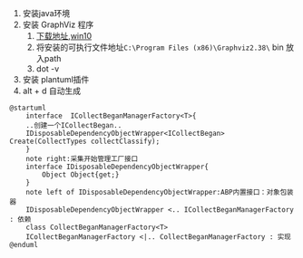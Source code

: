  
1. 安装java环境
2. 安装 GraphViz 程序
   1. [下载地址](https://graphviz.gitlab.io/_pages/Download/Download_windows.html),[win10](https://www2.graphviz.org/Packages/stable/windows/10/cmake/Release/x64/graphviz-install-2.44.1-win64.exe)
   2. 将安装的可执行文件地址`C:\Program Files (x86)\Graphviz2.38\` bin 放入path
   3. dot -v
3. 安装 plantuml插件
4. alt + d 自动生成



```plantuml
@startuml
    interface  ICollectBeganManagerFactory<T>{
    ..创建一个ICollectBegan..
    IDisposableDependencyObjectWrapper<ICollectBegan> Create(CollectTypes collectClassify);
    }
    note right:采集开始管理工厂接口
    interface IDisposableDependencyObjectWrapper{
        Object Object{get;}
    }
    note left of IDisposableDependencyObjectWrapper:ABP内置接口：对象包装器
    IDisposableDependencyObjectWrapper <.. ICollectBeganManagerFactory : 依赖
    class CollectBeganManagerFactory<T>
    ICollectBeganManagerFactory <|.. CollectBeganManagerFactory : 实现
@enduml
```

 
